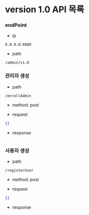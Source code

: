 # version 1.0 API 목록

### endPoint

* ip
```
0.0.0.0:8080
```

* path

```
/admin/v1.0
```

### 관리자 생성

* path

```
/enrollAdmin
```

* method: post

* request

```json
{}
```

* response

```json
```

### 사용자 생성

* path

```
/registerUser
```
* method: post

* request

```json
{}
```

* response

```json
```
